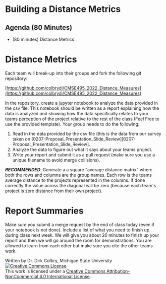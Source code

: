 # Building a Distance Metrics


## Agenda (80 Minutes)

- (80 minutes) Distance Metrics


# Distance Metrics

Each team will break-up into their groups and fork the following git repository:

[https://github.com/colbrydi/CMSE495_2022_Distance_Measures](https://github.com/colbrydi/CMSE495_2022_Distance_Measures)

In the repository, create a jupyter notebook to analyze the data provided in the csv file.  This notebook should be written as a report explaining how the data is analyzed and showing how the data specifically relates to your teams perception of the project relative to the rest of the class (Feel Free to use the provided template).  Your group needs to do the following:

1. Read in the data provided by the csv file (this is the data from our survey taken on [0207-Proposal_Presentation_Slide_Review][0207-Proposal_Presentation_Slide_Review].
2. Analyze the data to figure out what it says about your teams project.
3. Write your report and submit it as a pull request (make sure you use a unique filename to avoid merge collisions). 


**_RECOMMENDED_**: Generate a a square "average distance matrix" where both the rows and columns are the group names.  Each row is the teams average distance to the projects represented in the columns. If done correctly the value across the diagonal will be zero (because each team's project is zero distance from their own project). 



# Report Summaries

Make sure you submit a merge request by the end of class today (even if your notebook is not done). Include a list of what you need to finish up during class next week.  We will give you about 20 minutes to finish up your report and then we will go around the room for demonstrations. You are allowed to learn from each other but make sure you cite the other teams work. 


Written by Dr. Dirk Colbry, Michigan State University
<a rel="license" href="http://creativecommons.org/licenses/by-nc/4.0/"><img alt="Creative Commons License" style="border-width:0" src="https://i.creativecommons.org/l/by-nc/4.0/88x31.png" /></a><br />This work is licensed under a <a rel="license" href="http://creativecommons.org/licenses/by-nc/4.0/">Creative Commons Attribution-NonCommercial 4.0 International License</a>.
